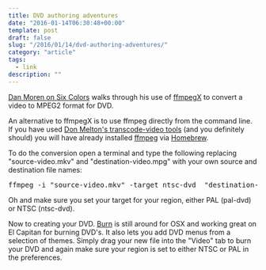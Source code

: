 ```yaml
---
title: DVD authoring adventures
date: "2016-01-14T06:30:48+00:00"
template: post
draft: false
slug: "/2016/01/14/dvd-authoring-adventures/"
category: "article"
tags:
  - link
description: ""
---
```


<a href="https://sixcolors.com/post/2016/01/adventures-in-dvd-authoring/">Dan Moren on Six Colors</a> walks through his use of <a href="http://www.ffmpegx.com">ffmpegX</a> to convert a video to MPEG2 format for DVD.

An alternative to ffmpegX is to use ffmpeg directly from the command line. If you have used <a href="https://github.com/donmelton/video_transcoding">Don Melton's transcode-video tools</a> (and you definitely should) you will have already installed <a href="https://www.ffmpeg.org">ffmpeg</a> via <a href="http://brew.sh">Homebrew</a>.

To do the conversion open a terminal and type the following replacing "source-video.mkv" and "destination-video.mpg" with your own source and destination file names:

<pre>ffmpeg -i "source-video.mkv" -target ntsc-dvd  "destination-video.mpg"</pre>

Oh and make sure you set your target for your region, either PAL (pal-dvd) or NTSC (ntsc-dvd).

Now to creating your DVD. <a href="http://burn-osx.sourceforge.net/Pages/English/home.html">Burn</a> is still around for OSX and working great on El Capitan for burning DVD's. It also lets you add DVD menus from a selection of themes. Simply drag your new file into the "Video" tab to burn your DVD and again make sure your region is set to either NTSC or PAL in the preferences.
